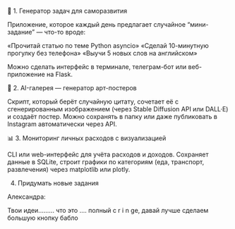 🧩 1. Генератор задач для саморазвития

Приложение, которое каждый день предлагает случайное “мини-задание” — что-то вроде:

«Прочитай статью по теме Python asyncio»
«Сделай 10-минутную прогулку без телефона»
«Выучи 5 новых слов на английском»

Можно сделать интерфейс в терминале, телеграм-бот или веб-приложение на Flask.

🎨 2. AI-галерея — генератор арт-постеров

Скрипт, который берёт случайную цитату, сочетает её с сгенерированным изображением (через Stable Diffusion API или DALL·E) и создаёт постер.
Можно сохранять в папку или даже публиковать в Instagram автоматически через API.

📊 3. Мониторинг личных расходов с визуализацией

CLI или web-интерфейс для учёта расходов и доходов.
Сохраняет данные в SQLite, строит графики по категориям (еда, транспорт, развлечения) через matplotlib или plotly.


4. Придумать новые задания


Александра:


Твои идеи......... что это ....
полный c r i n ge, давай лучше сделаем большую кнопку бабло
